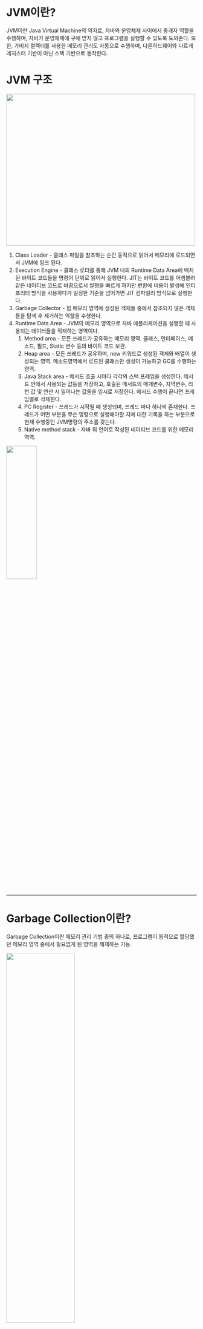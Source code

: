 # JVM이란?

JVM이란 Java Virtual Machine의 약자로, 자바와 운영체제 사이에서 중개자 역할을 수행하며, 자바가 운영체제에 구애 받지 않고  프로그램을 실행할 수 있도록 도와준다. 
또한, 가비지 컬렉터를 사용한 메모리 관리도 자동으로 수행하며, 다른하드웨어와 다르게 레지스터 기반이 아닌 스택 기반으로 동작한다.




# JVM 구조

<img src="https://img1.daumcdn.net/thumb/R1280x0/?scode=mtistory2&fname=https%3A%2F%2Fblog.kakaocdn.net%2Fdn%2FcQRqku%2Fbtru0vJ6Ixx%2F9qCTW7ChXc80fGfQUrT4B0%2Fimg.png" width="500" height="400"/>

1. Class Loader - 클래스 파일을 참조하는 순간 동적으로 읽어서 메모리에 로드되면서 JVM에 링크 된다.
2. Execution Engine - 클래스 로더를 통해 JVM 내의 Runtime Data Area에 배치된 바이트 코드들을 명령어 단위로 읽어서 실행한다. JIT는 바이트 코드를 어셈블러 같은 네이티브 코드로 바꿈으로서 씰행을 빠르게 하지만 변환에 비용이 발생해 인터프리터 방식을 사용하다가 일정한 기준을 넘어가면 JIT 컴파일러 방식으로 실행한다.
3. Garbage Collector - 힙 메모리 영역에 생성된 객체들 중에서 참조되지 않은 객체들을 탐색 후 제거하는 역할을 수행한다.
4. Runtime Data Area - JVM의 메모리 영역으로 자바 애플리케이션을 실행할 때 사용되는 데이터들을 적재하는 영역이다.
    1. Method area - 모든 쓰레드가 공유하는 메모리 영역. 클래스, 인터페이스, 메소드, 필드, Static 변수 등의 바이트 코드 보관.
    2. Heap area - 모든 쓰레드가 공유하며, new 키워드로 생성된 객체와 배열이 생성되는 영역. 메소드영역에서 로드된 클래스만 생성이 가능하고 GC를 수행하는 영역.
    3. Java Stack area - 메서드 호출 시마다 각각의 스택 프레임을 생성한다. 메서드 안에서 사용되는 값등을 저장하고, 호출된 메서드의 매개변수, 지역변수, 리턴 값 및 연산 시 일어나는 값들을 임시로 저장한다. 메서드 수행이 끝나면 프레임별로 삭제한다.
    4. PC Register - 쓰레드가 시작될 때 생성되며, 쓰레드 마다 하나씩 존재한다. 쓰레드가 어떤 부분을 무슨 명령으로 실행해야할 지에 대한 기록을 하는 부분으로 현재 수행중인 JVM명령의 주소를 갖는다.
    5. Native method stack - 자바 외 언어로 작성된 네이티브 코드를 위한 메모리 역역.

<img src="https://t1.daumcdn.net/cfile/tistory/992EE9465D08E9B903" width="40%" height="30%"/>

___

# Garbage Collection이란?
Garbage Collection이란 메모리 관리 기법 중의 하나로, 프로그램이 동적으로 할당했던 메모리 영역 중에서 필요없게 된 영역을 해제하는 기능.

<img src="https://velog.velcdn.com/images%2Frecordsbeat%2Fpost%2F682408fc-f29e-42e9-b980-3d6f1d6c4989%2Fimage.png" width="60%" height="50%">

* java8 부터 Perm영역은 제거되었다.

* eden, survivor0, survivor1, old 영역을 옮길 때마다 Age값을 증가시킨다.
* young 영역에서 특정 Age값 이상이 되어 old 영역으로 넘어 가는 것을 Promotion이라 한다.


**young 영역**
* 새롭게 생성된 객체가 할당(Allocation)되는 영역. young 영역에서 수행되는 GC를 Minor GC라고 부른다.
    * eden - young 영역중에서도 특히 방금 막 생성된 객체가 할당되는 영역
    * survivor - eden에서 reachable한 객체들이 할당되는 영역

**old 영역**
* youn영역에서 reachable 상태를 유지하며 특정 특정 Age값 이상인 객체가 할당되는 영역
* old 영역에서 수행되는 GC를 Major GC 또는 Full GC라고 부른다.

## GC 동작 알고리즘
<img src="https://velog.velcdn.com/images%2Frecordsbeat%2Fpost%2F55ab1fa7-3a87-4859-ac87-03a35bdcd9b1%2Fimage.png" width="55%" height="40%">

1. Reference Counting - 참조하는 수를 계산해 메모리를 해제한다. 순환참조를 해결할 수 없는 단점이 있다.
<img src="https://velog.velcdn.com/images%2Frecordsbeat%2Fpost%2F12cd90e8-2a6e-474a-b79e-ce50dd2bbe89%2Fimage.png" width="45%" height="30%">

2. Mark and Sweep - threa의 stack, method area 등 heap 영역 참조가 가능한 영역을 Root Set이라 하고 Root Set부터 참조상태를 확인하고(Mark) unreachable한 객체를 해제한다(Sweep).
<img src="https://velog.velcdn.com/images%2Frecordsbeat%2Fpost%2F40b78c47-247d-428b-a482-065116b2d6c2%2F0_-dB_3FTm5N-5kjN6.gif" width="45%" height="30%">


**참조**
 * https://velog.io/@recordsbeat/Garbage-Collector-%EC%A0%9C%EB%8C%80%EB%A1%9C-%EC%95%8C%EA%B8%B0
 * https://mangkyu.tistory.com/118
 * https://coding-factory.tistory.com/828
